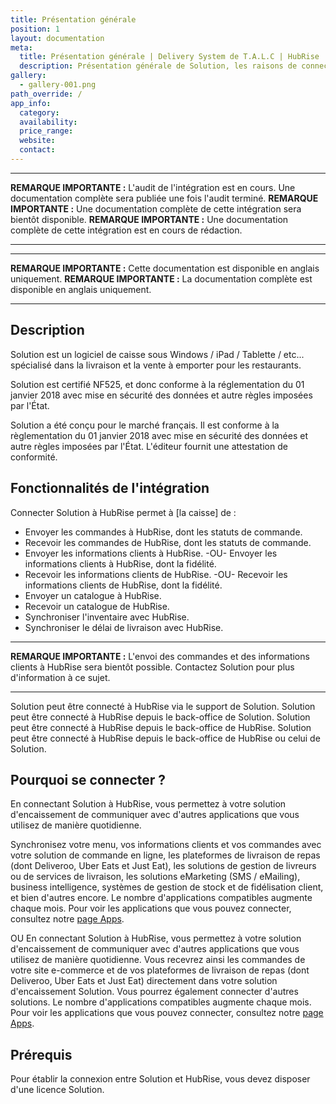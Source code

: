 ```yaml
---
title: Présentation générale
position: 1
layout: documentation
meta:
  title: Présentation générale | Delivery System de T.A.L.C | HubRise
  description: Présentation générale de Solution, les raisons de connecter votre caisse à HubRise et liste des fonctionnalités de l'intégration avec HubRise.
gallery:
  - gallery-001.png
path_override: /
app_info:
  category:
  availability:
  price_range:
  website:
  contact:
---
```


---

**REMARQUE IMPORTANTE :** L'audit de l'intégration est en cours. Une documentation complète sera publiée une fois l'audit terminé.
**REMARQUE IMPORTANTE :** Une documentation complète de cette intégration sera bientôt disponible.
**REMARQUE IMPORTANTE :** Une documentation complète de cette intégration est en cours de rédaction.

---

---

**REMARQUE IMPORTANTE :** Cette documentation est disponible <Link to="/apps/solution" addLocalePrefix={false}>en anglais uniquement</Link>.
**REMARQUE IMPORTANTE :** La documentation complète est disponible <Link to="/apps/solution" addLocalePrefix={false}>en anglais uniquement</Link>.

---

## Description

Solution est un logiciel de caisse sous Windows / iPad / Tablette / etc... spécialisé dans la livraison et la vente à emporter pour les restaurants.

Solution est certifié NF525, et donc conforme à la réglementation du 01 janvier 2018 avec mise en sécurité des données et autre règles imposées par l'État.

Solution a été conçu pour le marché français. Il est conforme à la règlementation du 01 janvier 2018 avec mise en sécurité des données et autre règles imposées par l'État. L'éditeur fournit une attestation de conformité.

## Fonctionnalités de l'intégration

Connecter Solution à HubRise permet à [la caisse] de :

- Envoyer les commandes à HubRise, dont les statuts de commande.
- Recevoir les commandes de HubRise, dont les statuts de commande.
- Envoyer les informations clients à HubRise. -OU- Envoyer les informations clients à HubRise, dont la fidélité.
- Recevoir les informations clients de HubRise. -OU- Recevoir les informations clients de HubRise, dont la fidélité.
- Envoyer un catalogue à HubRise.
- Recevoir un catalogue de HubRise.
- Synchroniser l'inventaire avec HubRise.
- Synchroniser le délai de livraison avec HubRise.

---

**REMARQUE IMPORTANTE :** L'envoi des commandes et des informations clients à HubRise sera bientôt possible. Contactez Solution pour plus d'information à ce sujet.

---

Solution peut être connecté à HubRise via le support de Solution.
Solution peut être connecté à HubRise depuis le back-office de Solution.
Solution peut être connecté à HubRise depuis le back-office de HubRise.
Solution peut être connecté à HubRise depuis le back-office de HubRise ou celui de Solution.

## Pourquoi se connecter ?

En connectant Solution à HubRise, vous permettez à votre solution d'encaissement de communiquer avec d'autres applications que vous utilisez de manière quotidienne.

Synchronisez votre menu, vos informations clients et vos commandes avec votre solution de commande en ligne, les plateformes de livraison de repas (dont Deliveroo, Uber Eats et Just Eat), les solutions de gestion de livreurs ou de services de livraison, les solutions eMarketing (SMS / eMailing), business intelligence, systèmes de gestion de stock et de fidélisation client, et bien d'autres encore. Le nombre d'applications compatibles augmente chaque mois. Pour voir les applications que vous pouvez connecter, consultez notre [page Apps](/apps).

OU
En connectant Solution à HubRise, vous permettez à votre solution d'encaissement de communiquer avec d'autres applications que vous utilisez de manière quotidienne. Vous recevrez ainsi les commandes de votre site e-commerce et de vos plateformes de livraison de repas (dont Deliveroo, Uber Eats et Just Eat) directement dans votre solution d'encaissement Solution. Vous pourrez également connecter d'autres solutions. Le nombre d'applications compatibles augmente chaque mois. Pour voir les applications que vous pouvez connecter, consultez notre [page Apps](/apps).

## Prérequis

Pour établir la connexion entre Solution et HubRise, vous devez disposer d'une licence Solution.
